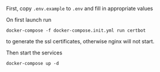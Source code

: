 First, copy `.env.example` to `.env` and fill in appropriate values

On first launch run

```
docker-compose -f docker-compose.init.yml run certbot
```

to generate the ssl certificates, otherwise nginx will not start.

Then start the services

```
docker-compose up -d
```
